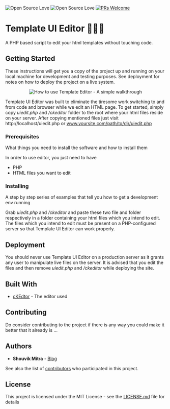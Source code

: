 ![Open Source Love](https://badges.frapsoft.com/os/v1/open-source.svg?v=102) ![Open Source Love](https://badges.frapsoft.com/os/mit/mit.svg?v=102) [![PRs Welcome](https://img.shields.io/badge/PRs-welcome-brightgreen.svg?style=flat-square)](http://makeapullrequest.com)
# Template UI Editor 👨🏻‍💻

A PHP based script to edit your html templates without touching code.

## Getting Started

These instructions will get you a copy of the project up and running on your local machine for development and testing purposes. See deployment for notes on how to deploy the project on a live system.


<div style="text-align:center"><img src="https://i.makeagif.com/media/3-08-2019/uf6WvO.gif" alt="How to use Template Editor - A simple walkthrough"></div>

Template UI Editor was built to eliminate the tiresome work switching to and from code and browser while we edit an HTML page. To get started, simply copy *uiedit.php* and */ckeditor* folder to the root where your html files reside on your server. After copying mentioned files just visit http://localhost/uiedit.php or www.yoursite.com/path/to/dir/uiedit.php

### Prerequisites

What things you need to install the software and how to install them

In order to use editor, you just need to have 
* PHP
* HTML files you want to edit


### Installing

A step by step series of examples that tell you how to get a development env running

Grab *uiedit.php* and */ckeditor* and paste these two file and folder respectively in a folder containing your html files which you intend to edit. The files which you intend to edit must be present on a PHP-configured server so that Template UI Editor can work properly. 


## Deployment

You should never use Template UI Editor on a production server as it grants any user to manipulate live files on the server. 
It is advised that you edit the files and then remove *uiedit.php* and */ckeditor* while deploying the site.

## Built With

* [cKEdtor](https://ckeditor.com/ckeditor-4/) - The editor used

## Contributing

Do consider contributing to the project if there is any way you could make it better that it already is ...

## Authors

* **Shouvik Mitra** - [Blog](https://iamshouvikmitra.blogspot.com)

See also the list of [contributors](https://github.com/iamshouvikmitra/Template-Editor/contributors) who participated in this project.

## License

This project is licensed under the MIT License - see the [LICENSE.md](LICENSE.md) file for details
